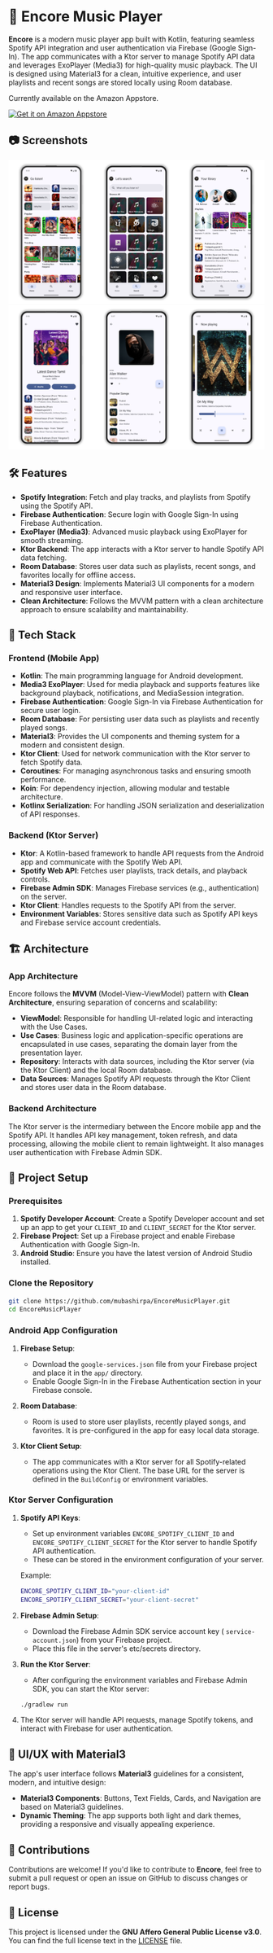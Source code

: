 # 🎵 Encore Music Player

**Encore** is a modern music player app built with Kotlin, featuring seamless Spotify API
integration and user authentication via Firebase (Google Sign-In). The app communicates with a Ktor
server to manage Spotify API data and leverages ExoPlayer (Media3) for high-quality music playback.
The UI is designed using Material3 for a clean, intuitive experience, and user playlists and recent
songs are stored locally using Room database.

Currently available on the Amazon Appstore.

<a href='https://www.amazon.com/gp/product/B0DXCWYZZY'>
<picture>
  <source media="(prefers-color-scheme: dark)" srcset="https://images-na.ssl-images-amazon.com/images/G/01/mobile-apps/devportal2/res/images/amazon-appstore-badge-english-black.png">
  <source media="(prefers-color-scheme: light)" srcset="https://images-na.ssl-images-amazon.com/images/G/01/mobile-apps/devportal2/res/images/amazon-appstore-badge-english-white.png">
  <img alt="Get it on Amazon Appstore" src="https://images-na.ssl-images-amazon.com/images/G/01/mobile-apps/devportal2/res/images/amazon-appstore-badge-english-white.png" height='66px'>
</picture>
</a>

## 📷 Screenshots

<picture>
  <source media="(prefers-color-scheme: dark)" srcset="screenshots/screenshot1-dark.png">
  <source media="(prefers-color-scheme: light)" srcset="screenshots/screenshot1.png">
  <img alt="App Screenshot" src="screenshots/screenshot1.png">
</picture>

<picture>
  <source media="(prefers-color-scheme: dark)" srcset="screenshots/screenshot2-dark.png">
  <source media="(prefers-color-scheme: light)" srcset="screenshots/screenshot2.png">
  <img alt="App Screenshot" src="screenshots/screenshot2.png">
</picture>

## 🛠️ Features

- **Spotify Integration**: Fetch and play tracks, and playlists from Spotify using the Spotify API.
- **Firebase Authentication**: Secure login with Google Sign-In using Firebase Authentication.
- **ExoPlayer (Media3)**: Advanced music playback using ExoPlayer for smooth streaming.
- **Ktor Backend**: The app interacts with a Ktor server to handle Spotify API data fetching.
- **Room Database**: Stores user data such as playlists, recent songs, and favorites locally for
  offline access.
- **Material3 Design**: Implements Material3 UI components for a modern and responsive user
  interface.
- **Clean Architecture**: Follows the MVVM pattern with a clean architecture approach to ensure
  scalability and maintainability.

## 🚀 Tech Stack

### Frontend (Mobile App)

- **Kotlin**: The main programming language for Android development.
- **Media3 ExoPlayer**: Used for media playback and supports features like background playback,
  notifications, and MediaSession integration.
- **Firebase Authentication**: Google Sign-In via Firebase Authentication for secure user login.
- **Room Database**: For persisting user data such as playlists and recently played songs.
- **Material3**: Provides the UI components and theming system for a modern and consistent design.
- **Ktor Client**: Used for network communication with the Ktor server to fetch Spotify data.
- **Coroutines**: For managing asynchronous tasks and ensuring smooth performance.
- **Koin**: For dependency injection, allowing modular and testable architecture.
- **Kotlinx Serialization**: For handling JSON serialization and deserialization of API responses.

### Backend (Ktor Server)

- **Ktor**: A Kotlin-based framework to handle API requests from the Android app and communicate
  with the Spotify Web API.
- **Spotify Web API**: Fetches user playlists, track details, and playback controls.
- **Firebase Admin SDK**: Manages Firebase services (e.g., authentication) on the server.
- **Ktor Client**: Handles requests to the Spotify API from the server.
- **Environment Variables**: Stores sensitive data such as Spotify API keys and Firebase service
  account credentials.

## 🏗️ Architecture

### App Architecture

Encore follows the **MVVM** (Model-View-ViewModel) pattern with **Clean Architecture**, ensuring
separation of concerns and scalability:

- **ViewModel**: Responsible for handling UI-related logic and interacting with the Use Cases.
- **Use Cases**: Business logic and application-specific operations are encapsulated in use cases,
  separating the domain layer from the presentation layer.
- **Repository**: Interacts with data sources, including the Ktor server (via the Ktor Client) and
  the local Room database.
- **Data Sources**: Manages Spotify API requests through the Ktor Client and stores user data in the
  Room database.

### Backend Architecture

The Ktor server is the intermediary between the Encore mobile app and the Spotify API. It handles
API key management, token refresh, and data processing, allowing the mobile client to remain
lightweight. It also manages user authentication with Firebase Admin SDK.

## 🔧 Project Setup

### Prerequisites

1. **Spotify Developer Account**: Create a Spotify Developer account and set up an app to get your
   `CLIENT_ID` and `CLIENT_SECRET` for the Ktor server.
2. **Firebase Project**: Set up a Firebase project and enable Firebase Authentication with Google
   Sign-In.
3. **Android Studio**: Ensure you have the latest version of Android Studio installed.

### Clone the Repository

```bash
git clone https://github.com/mubashirpa/EncoreMusicPlayer.git
cd EncoreMusicPlayer
```

### Android App Configuration

1. **Firebase Setup**:

    - Download the `google-services.json` file from your Firebase project and place it in the `app/`
      directory.
    - Enable Google Sign-In in the Firebase Authentication section in your Firebase console.

2. **Room Database**:

    - Room is used to store user playlists, recently played songs, and favorites. It is
      pre-configured in the app for easy local data storage.

3. **Ktor Client Setup**:
    - The app communicates with a Ktor server for all Spotify-related operations using the Ktor
      Client. The base URL for the server is defined in the `BuildConfig` or environment variables.

### Ktor Server Configuration

1. **Spotify API Keys**:

    - Set up environment variables `ENCORE_SPOTIFY_CLIENT_ID` and `ENCORE_SPOTIFY_CLIENT_SECRET` for
      the Ktor server to handle Spotify API authentication.
    - These can be stored in the environment configuration of your server.

   Example:

   ```bash
   ENCORE_SPOTIFY_CLIENT_ID="your-client-id"
   ENCORE_SPOTIFY_CLIENT_SECRET="your-client-secret"
   ```

2. **Firebase Admin Setup**:

    - Download the Firebase Admin SDK service account key (
      `service-account.json`) from your Firebase project.
    - Place this file in the server's etc/secrets directory.

3. **Run the Ktor Server**:

    - After configuring the environment variables and Firebase Admin SDK, you can start the Ktor
      server:

   ```bash
   ./gradlew run
   ```

4. The Ktor server will handle API requests, manage Spotify tokens, and interact with Firebase for
   user authentication.

## 🎨 UI/UX with Material3

The app's user interface follows **Material3** guidelines for a consistent, modern, and intuitive
design:

- **Material3 Components**: Buttons, Text Fields, Cards, and Navigation are based on Material3
  guidelines.
- **Dynamic Theming**: The app supports both light and dark themes, providing a responsive and
  visually appealing experience.

## 🤝 Contributions

Contributions are welcome! If you'd like to contribute to **Encore**, feel free to submit a pull
request or open an issue on GitHub to discuss changes or report bugs.

## 📄 License

This project is licensed under the **GNU Affero General Public License v3.0**. You can find the full
license text in the [LICENSE](LICENSE) file.
